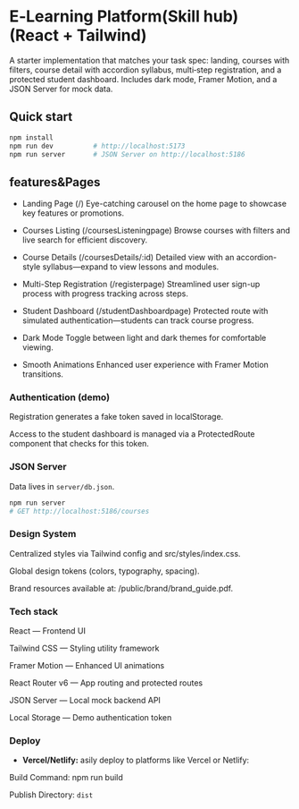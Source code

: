 
# E‑Learning Platform(Skill hub) (React + Tailwind)

A starter implementation that matches your task spec: landing, courses with filters,
course detail with accordion syllabus, multi‑step registration, and a protected student dashboard.
Includes dark mode, Framer Motion, and a JSON Server for mock data.

## Quick start

```bash
npm install
npm run dev          # http://localhost:5173
npm run server       # JSON Server on http://localhost:5186
```

## features&Pages
- Landing Page (/)
Eye-catching carousel on the home page to showcase key features or promotions.

- Courses Listing (/coursesListeningpage)
Browse courses with filters and live search for efficient discovery.

- Course Details (/coursesDetails/:id)
Detailed view with an accordion-style syllabus—expand to view lessons and modules.

- Multi-Step Registration (/registerpage)
Streamlined user sign-up process with progress tracking across steps.

- Student Dashboard (/studentDashboardpage)
Protected route with simulated authentication—students can track course progress.

- Dark Mode
Toggle between light and dark themes for comfortable viewing.

- Smooth Animations
Enhanced user experience with Framer Motion transitions.
### Authentication (demo)
Registration generates a fake token saved in localStorage.

Access to the student dashboard is managed via a ProtectedRoute component that checks for this token.
### JSON Server
Data lives in `server/db.json`.
```bash
npm run server
# GET http://localhost:5186/courses
```

### Design System
Centralized styles via Tailwind config and src/styles/index.css.

Global design tokens (colors, typography, spacing).

Brand resources available at: /public/brand/brand_guide.pdf.
### Tech stack
React — Frontend UI

Tailwind CSS — Styling utility framework

Framer Motion — Enhanced UI animations

React Router v6 — App routing and protected routes

JSON Server — Local mock backend API

Local Storage — Demo authentication token

### Deploy
- **Vercel/Netlify:** 
asily deploy to platforms like Vercel or Netlify:

Build Command: npm run build

Publish Directory: `dist`